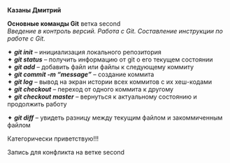 __Казаны Дмитрий__  

**Основные команды Git** ветка second    
*Введение в контроль версий. Работа с Git. Составление инструкции по работе с Git.* 

✦ _**git init**_ – инициализация локального репозитория  
✦ _**git status**_ – получить информацию от git о его текущем состоянии  
✦ _**git add**_ – добавить файл или файлы к следующему коммиту  
✦ _**git commit -m “message”**_ – создание коммита  
✦ _**git log**_ – вывод на экран истории всех коммитов с их хеш-кодами  
✦ _**git checkout**_ – переход от одного коммита к другому  
✦ _**git checkout master**_ – вернуться к актуальному состоянию и продолжить работу 

✦ _**git diff**_ – увидеть разницу между текущим файлом и закоммиченным файлом  

Категорически приветствую!!!

Запись для конфликта на ветке second